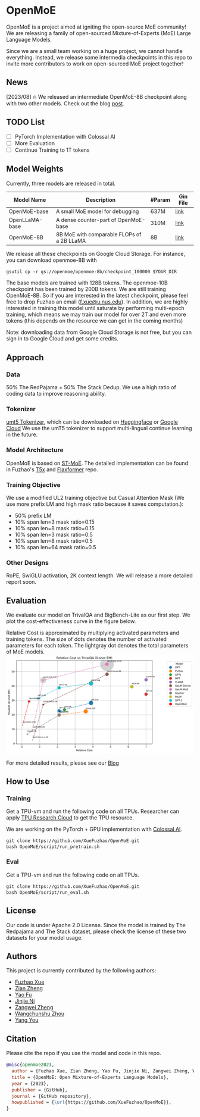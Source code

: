 # OpenMoE
OpenMoE is a project aimed at igniting the open-source MoE community! We are releasing a family of open-sourced Mixture-of-Experts (MoE) Large Language Models.

Since we are a small team working on a huge project, we cannot handle everything. Instead, we release some intermedia checkpoints in this repo to invite more contributors to work on open-sourced MoE project together!

## News

[2023/08] 🔥 We released an intermediate OpenMoE-8B checkpoint along with two other models. Check out the blog [post]().

## TODO List

- [ ] PyTorch Implementation with Colossal AI
- [ ] More Evaluation
- [ ] Continue Training to 1T tokens

## Model Weights
Currently, three models are released in total.

| Model Name     | Description                                     | #Param   | Gin File   |
|----------------|-------------------------------------------------|----------|----------  |
| OpenMoE-base   | A small MoE model for debugging                 |637M      |[link](https://github.com/XueFuzhao/t5x/blob/main/t5x/examples/t5/t5_1_1/examples/openmoe_base.gin)  |   
| OpenLLaMA-base | A dense counter-part of OpenMoE-base            |310M      |[link](https://github.com/XueFuzhao/t5x/blob/main/t5x/examples/t5/t5_1_1/examples/openllama_base.gin)  |     
| OpenMoE-8B     | 8B MoE with comparable FLOPs of a 2B LLaMA      |8B        |[link](https://github.com/XueFuzhao/t5x/blob/main/t5x/examples/t5/t5_1_1/examples/openmoe_large.gin) |

We release all these checkpoints on Google Cloud Storage. For instance, you can download openmoe-8B with 
```
gsutil cp -r gs://openmoe/openmoe-8b/checkpoint_100000 $YOUR_DIR
```

The base models are trained with 128B tokens. The openmoe-10B checkpoint has been trained by 200B tokens. We are still training OpenMoE-8B. So if you are interested in the latest checkpoint, please feel free to drop Fuzhao an email (f.xue@u.nus.edu). In addition, we are highly interested in training this model until saturate by performing multi-epoch training, which means we may train our model for over 2T and even more tokens (this depends on the resource we can get in the coming months)

Note: downloading data from Google Cloud Storage is not free, but you can sign in to Google Cloud and get some credits.


## Approach
### Data
50% The RedPajama + 50% The Stack Dedup.
We use a high ratio of coding data to improve reasoning ability.

### Tokenizer
[umt5 Tokenizer](https://arxiv.org/abs/2304.09151), which can be downloaded on [Huggingface](https://huggingface.co/google/umt5-small/tree/main) or [Google Cloud](https://github.com/google-research/t5x/blob/main/docs/models.md#umt5-checkpoints)
We use the umT5 tokenizer to support multi-lingual continue learning in the future.

### Model Architecture
OpenMoE is based on [ST-MoE](https://arxiv.org/abs/2202.08906). The detailed implementation can be found in Fuzhao's [T5x](https://github.com/XueFuzhao/t5x) and [Flaxformer](https://github.com/XueFuzhao/flaxformer) repo.

### Training Objective
We use a modified UL2 training objective but Casual Attention Mask (We use more prefix LM and high mask ratio because it saves computation.):
- 50% prefix LM
- 10% span len=3 mask ratio=0.15
- 10% span len=8 mask ratio=0.15
- 10% span len=3 mask ratio=0.5
- 10% span len=8 mask ratio=0.5
- 10% span len=64 mask ratio=0.5

### Other Designs
RoPE, SwiGLU activation, 2K context length. We will release a more detailed report soon.

## Evaluation

We evaluate our model on TrivalQA and BigBench-Lite as our first step. We plot the cost-effectiveness curve in the figure below. 

Relative Cost is approximated by multiplying activated parameters and training tokens. The size of dots denotes the number of activated parameters for each token. The lightgray dot denotes the total parameters of MoE models.
![Plot](figure/triqa.png)

For more detailed results, please see our [Blog]()

## How to Use

### Training

Get a TPU-vm and run the following code on all TPUs. Researcher can apply [TPU Research Cloud](https://sites.research.google/trc/about/) to get the TPU resource.

We are working on the PyTorch + GPU implementation with [Colossal AI](https://github.com/hpcaitech/ColossalAI).
```
git clone https://github.com/XueFuzhao/OpenMoE.git
bash OpenMoE/script/run_pretrain.sh
```

### Eval

Get a TPU-vm and run the following code on all TPUs.
```
git clone https://github.com/XueFuzhao/OpenMoE.git
bash OpenMoE/script/run_eval.sh
```


## License

Our code is under Apache 2.0 License.
Since the model is trained by The Redpajama and The Stack dataset, please check the license of these two datasets for your model usage.


## Authors

This project is currently contributed by the following authors:

- [Fuzhao Xue](https://xuefuzhao.github.io/)
- [Zian Zheng](https://www.linkedin.com/in/zian-zheng-21a715239)
- [Yao Fu](https://franxyao.github.io/)
- [Jinjie Ni](http://jinjie.one/)
- [Zangwei Zheng](https://zhengzangw.github.io/)
- [Wangchunshu Zhou](https://michaelzhouwang.github.io/)
- [Yang You](https://www.comp.nus.edu.sg/~youy/)


## Citation

Please cite the repo if you use the model and code in this repo.

```bibtex
@misc{openmoe2023,
  author = {Fuzhao Xue, Zian Zheng, Yao Fu, Jinjie Ni, Zangwei Zheng, Wangchunshu Zhou and Yang You},
  title = {OpenMoE: Open Mixture-of-Experts Language Models},
  year = {2023},
  publisher = {GitHub},
  journal = {GitHub repository},
  howpublished = {\url{https://github.com/XueFuzhao/OpenMoE}},
}
```


